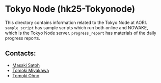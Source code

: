 # Tokyo Node (hk25-Tokyonode)

This directory contains information related to the Tokyo Node at AORI. `sample_script` has sample scripts which run both online and NOWAKE, which is the Tokyo Node server. `progress_report` has materials of the daily progress reports.

## Contacts: 

- [Masaki Satoh](mailto:satoh@aori.u-tokyo.ac.jp)
- [Tomoki Miyakawa](mailto:miyakawa@aori.u-tokyo.ac.jp)
- [Tomoki Ohno](mailto:t-ohno@aori.u-tokyo.ac.jp)
